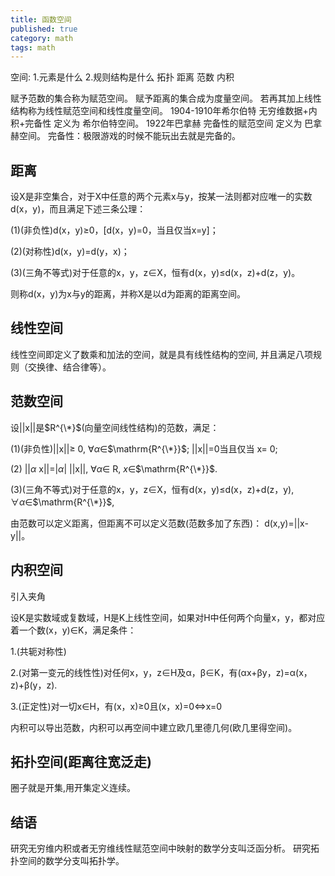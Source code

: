 ```yaml
---
title: 函数空间
published: true
category: math
tags: math
---
```

空间: 1.元素是什么 2.规则结构是什么
拓扑 距离 范数 内积


赋予范数的集合称为赋范空间。
赋予距离的集合成为度量空间。
若再其加上线性结构称为线性赋范空间和线性度量空间。
1904-1910年希尔伯特 无穷维数据+内积+完备性 定义为 希尔伯特空间。
1922年巴拿赫 完备性的赋范空间 定义为 巴拿赫空间。
完备性：极限游戏的时候不能玩出去就是完备的。

## 距离

设X是非空集合，对于X中任意的两个元素x与y，按某一法则都对应唯一的实数d(x，y)，而且满足下述三条公理：

(1)(非负性)d(x，y)≥0，[d(x，y)=0，当且仅当x=y]；

(2)(对称性)d(x，y)=d(y，x)；

(3)(三角不等式)对于任意的x，y，z∈X，恒有d(x，y)≤d(x，z)+d(z，y)。

则称d(x，y)为x与y的距离，并称X是以d为距离的距离空间。

## 线性空间

线性空间即定义了数乘和加法的空间，就是具有线性结构的空间, 并且满足八项规则（交换律、结合律等）。

## 范数空间

设||x||是$R^{\*}$(向量空间线性结构)的范数，满足：

(1)(非负性)||x||$\geq$ 0, $\forall \alpha$∈$\mathrm{R^{\*}}$; ||x||=0当且仅当 x= 0;

(2) ||$\alpha$ x||=|$\alpha$| ||x||, $\forall \alpha$∈ $\mathrm{R}$, $x$∈$\mathrm{R^{\*}}$.

(3)(三角不等式)对于任意的x，y，z∈X，恒有d(x，y)≤d(x，z)+d(z，y), $\forall \alpha$∈$\mathrm{R^{\*}}$,

由范数可以定义距离，但距离不可以定义范数(范数多加了东西)：
d(x,y)=||x-y||。

## 内积空间

引入夹角

设K是实数域或复数域，H是K上线性空间，如果对H中任何两个向量x，y，都对应着一个数(x，y)∈K，满足条件：

1.(共轭对称性)  

2.(对第一变元的线性性)对任何x，y，z∈H及α，β∈K，有(αx+βy，z)=α(x，z)+β(y，z).

3.(正定性)对一切x∈H，有(x，x)≥0且(x，x)=0$\Leftrightarrow$x=0

内积可以导出范数，内积可以再空间中建立欧几里德几何(欧几里得空间)。

## 拓扑空间(距离往宽泛走)

圈子就是开集,用开集定义连续。


## 结语
研究无穷维内积或者无穷维线性赋范空间中映射的数学分支叫泛函分析。
研究拓扑空间的数学分支叫拓扑学。
